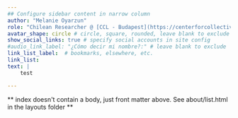 ```yaml
---
## Configure sidebar content in narrow column
author: "Melanie Oyarzun"
role: "Chilean Researcher @ [CCL - Budapest](https://centerforcollectivelearning.org) and [Computational Research in Social Science (CRiSS) Lab](https://criss-lab.com)"
avatar_shape: circle # circle, square, rounded, leave blank to exclude
show_social_links: true # specify social accounts in site config
#audio_link_label: "¿Cómo decir mi nombre?:" # leave blank to exclude
link_list_label:  # bookmarks, elsewhere, etc.
link_list:
text: | 
    test

---
```


** index doesn't contain a body, just front matter above.
See about/list.html in the layouts folder **